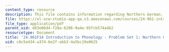 ```yaml
---
content_type: resource
description: This file contains information regarding Northern German.
file: https://ol-ocw-studio-app-qa.s3.amazonaws.com/courses/24-961-introduction-to-phonology-fall-2014/c0c5e434a3746e2fabb34a5bc19e0625_MIT24_961F14_pset1.pdf
file_type: application/pdf
parent_uid: d83e06d4-f28a-6206-9a4e-95fcb574a4b2
resourcetype: Document
title: '24.961F14 Introduction to Phonology - Problem Set 1: Northern German'
uid: c0c5e434-a374-6e2f-abb3-4a5bc19e0625
---
```


